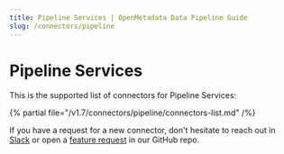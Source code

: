 ```yaml
---
title: Pipeline Services | OpenMetadata Data Pipeline Guide
slug: /connectors/pipeline
---
```


# Pipeline Services

This is the supported list of connectors for Pipeline Services:

{% partial file="/v1.7/connectors/pipeline/connectors-list.md" /%}

If you have a request for a new connector, don't hesitate to reach out in [Slack](https://slack.open-metadata.org/) or
open a [feature request](https://github.com/open-metadata/OpenMetadata/issues/new/choose) in our GitHub repo.

